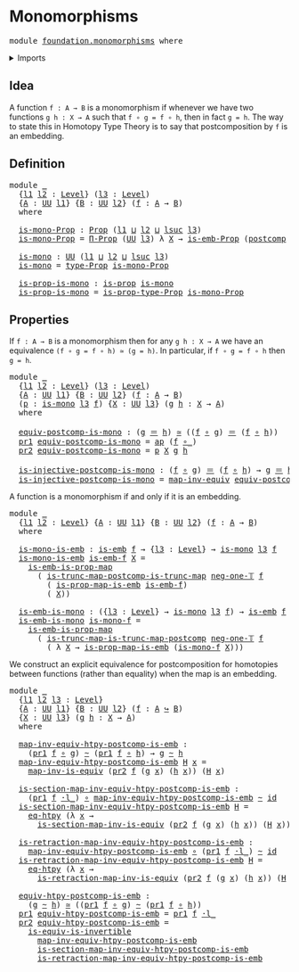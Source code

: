 # Monomorphisms

<pre class="Agda"><a id="26" class="Keyword">module</a> <a id="33" href="foundation.monomorphisms.html" class="Module">foundation.monomorphisms</a> <a id="58" class="Keyword">where</a>
</pre>
<details><summary>Imports</summary>

<pre class="Agda"><a id="114" class="Keyword">open</a> <a id="119" class="Keyword">import</a> <a id="126" href="foundation.action-on-identifications-functions.html" class="Module">foundation.action-on-identifications-functions</a>
<a id="173" class="Keyword">open</a> <a id="178" class="Keyword">import</a> <a id="185" href="foundation.dependent-pair-types.html" class="Module">foundation.dependent-pair-types</a>
<a id="217" class="Keyword">open</a> <a id="222" class="Keyword">import</a> <a id="229" href="foundation.embeddings.html" class="Module">foundation.embeddings</a>
<a id="251" class="Keyword">open</a> <a id="256" class="Keyword">import</a> <a id="263" href="foundation.function-extensionality.html" class="Module">foundation.function-extensionality</a>
<a id="298" class="Keyword">open</a> <a id="303" class="Keyword">import</a> <a id="310" href="foundation.functoriality-function-types.html" class="Module">foundation.functoriality-function-types</a>
<a id="350" class="Keyword">open</a> <a id="355" class="Keyword">import</a> <a id="362" href="foundation.postcomposition-functions.html" class="Module">foundation.postcomposition-functions</a>
<a id="399" class="Keyword">open</a> <a id="404" class="Keyword">import</a> <a id="411" href="foundation.universe-levels.html" class="Module">foundation.universe-levels</a>
<a id="438" class="Keyword">open</a> <a id="443" class="Keyword">import</a> <a id="450" href="foundation.whiskering-homotopies-composition.html" class="Module">foundation.whiskering-homotopies-composition</a>

<a id="496" class="Keyword">open</a> <a id="501" class="Keyword">import</a> <a id="508" href="foundation-core.equivalences.html" class="Module">foundation-core.equivalences</a>
<a id="537" class="Keyword">open</a> <a id="542" class="Keyword">import</a> <a id="549" href="foundation-core.function-types.html" class="Module">foundation-core.function-types</a>
<a id="580" class="Keyword">open</a> <a id="585" class="Keyword">import</a> <a id="592" href="foundation-core.homotopies.html" class="Module">foundation-core.homotopies</a>
<a id="619" class="Keyword">open</a> <a id="624" class="Keyword">import</a> <a id="631" href="foundation-core.identity-types.html" class="Module">foundation-core.identity-types</a>
<a id="662" class="Keyword">open</a> <a id="667" class="Keyword">import</a> <a id="674" href="foundation-core.propositional-maps.html" class="Module">foundation-core.propositional-maps</a>
<a id="709" class="Keyword">open</a> <a id="714" class="Keyword">import</a> <a id="721" href="foundation-core.propositions.html" class="Module">foundation-core.propositions</a>
<a id="750" class="Keyword">open</a> <a id="755" class="Keyword">import</a> <a id="762" href="foundation-core.truncation-levels.html" class="Module">foundation-core.truncation-levels</a>
</pre>
</details>

## Idea

A function `f : A → B` is a monomorphism if whenever we have two functions
`g h : X → A` such that `f ∘ g = f ∘ h`, then in fact `g = h`. The way to state
this in Homotopy Type Theory is to say that postcomposition by `f` is an
embedding.

## Definition

<pre class="Agda"><a id="1085" class="Keyword">module</a> <a id="1092" href="foundation.monomorphisms.html#1092" class="Module">_</a>
  <a id="1096" class="Symbol">{</a><a id="1097" href="foundation.monomorphisms.html#1097" class="Bound">l1</a> <a id="1100" href="foundation.monomorphisms.html#1100" class="Bound">l2</a> <a id="1103" class="Symbol">:</a> <a id="1105" href="Agda.Primitive.html#742" class="Postulate">Level</a><a id="1110" class="Symbol">}</a> <a id="1112" class="Symbol">(</a><a id="1113" href="foundation.monomorphisms.html#1113" class="Bound">l3</a> <a id="1116" class="Symbol">:</a> <a id="1118" href="Agda.Primitive.html#742" class="Postulate">Level</a><a id="1123" class="Symbol">)</a>
  <a id="1127" class="Symbol">{</a><a id="1128" href="foundation.monomorphisms.html#1128" class="Bound">A</a> <a id="1130" class="Symbol">:</a> <a id="1132" href="Agda.Primitive.html#388" class="Primitive">UU</a> <a id="1135" href="foundation.monomorphisms.html#1097" class="Bound">l1</a><a id="1137" class="Symbol">}</a> <a id="1139" class="Symbol">{</a><a id="1140" href="foundation.monomorphisms.html#1140" class="Bound">B</a> <a id="1142" class="Symbol">:</a> <a id="1144" href="Agda.Primitive.html#388" class="Primitive">UU</a> <a id="1147" href="foundation.monomorphisms.html#1100" class="Bound">l2</a><a id="1149" class="Symbol">}</a> <a id="1151" class="Symbol">(</a><a id="1152" href="foundation.monomorphisms.html#1152" class="Bound">f</a> <a id="1154" class="Symbol">:</a> <a id="1156" href="foundation.monomorphisms.html#1128" class="Bound">A</a> <a id="1158" class="Symbol">→</a> <a id="1160" href="foundation.monomorphisms.html#1140" class="Bound">B</a><a id="1161" class="Symbol">)</a>
  <a id="1165" class="Keyword">where</a>

  <a id="1174" href="foundation.monomorphisms.html#1174" class="Function">is-mono-Prop</a> <a id="1187" class="Symbol">:</a> <a id="1189" href="foundation-core.propositions.html#1153" class="Function">Prop</a> <a id="1194" class="Symbol">(</a><a id="1195" href="foundation.monomorphisms.html#1097" class="Bound">l1</a> <a id="1198" href="Agda.Primitive.html#961" class="Primitive Operator">⊔</a> <a id="1200" href="foundation.monomorphisms.html#1100" class="Bound">l2</a> <a id="1203" href="Agda.Primitive.html#961" class="Primitive Operator">⊔</a> <a id="1205" href="Agda.Primitive.html#931" class="Primitive">lsuc</a> <a id="1210" href="foundation.monomorphisms.html#1113" class="Bound">l3</a><a id="1212" class="Symbol">)</a>
  <a id="1216" href="foundation.monomorphisms.html#1174" class="Function">is-mono-Prop</a> <a id="1229" class="Symbol">=</a> <a id="1231" href="foundation-core.propositions.html#5964" class="Function">Π-Prop</a> <a id="1238" class="Symbol">(</a><a id="1239" href="Agda.Primitive.html#388" class="Primitive">UU</a> <a id="1242" href="foundation.monomorphisms.html#1113" class="Bound">l3</a><a id="1244" class="Symbol">)</a> <a id="1246" class="Symbol">λ</a> <a id="1248" href="foundation.monomorphisms.html#1248" class="Bound">X</a> <a id="1250" class="Symbol">→</a> <a id="1252" href="foundation.embeddings.html#1620" class="Function">is-emb-Prop</a> <a id="1264" class="Symbol">(</a><a id="1265" href="foundation-core.postcomposition-functions.html#551" class="Function">postcomp</a> <a id="1274" href="foundation.monomorphisms.html#1248" class="Bound">X</a> <a id="1276" href="foundation.monomorphisms.html#1152" class="Bound">f</a><a id="1277" class="Symbol">)</a>

  <a id="1282" href="foundation.monomorphisms.html#1282" class="Function">is-mono</a> <a id="1290" class="Symbol">:</a> <a id="1292" href="Agda.Primitive.html#388" class="Primitive">UU</a> <a id="1295" class="Symbol">(</a><a id="1296" href="foundation.monomorphisms.html#1097" class="Bound">l1</a> <a id="1299" href="Agda.Primitive.html#961" class="Primitive Operator">⊔</a> <a id="1301" href="foundation.monomorphisms.html#1100" class="Bound">l2</a> <a id="1304" href="Agda.Primitive.html#961" class="Primitive Operator">⊔</a> <a id="1306" href="Agda.Primitive.html#931" class="Primitive">lsuc</a> <a id="1311" href="foundation.monomorphisms.html#1113" class="Bound">l3</a><a id="1313" class="Symbol">)</a>
  <a id="1317" href="foundation.monomorphisms.html#1282" class="Function">is-mono</a> <a id="1325" class="Symbol">=</a> <a id="1327" href="foundation-core.propositions.html#1249" class="Function">type-Prop</a> <a id="1337" href="foundation.monomorphisms.html#1174" class="Function">is-mono-Prop</a>

  <a id="1353" href="foundation.monomorphisms.html#1353" class="Function">is-prop-is-mono</a> <a id="1369" class="Symbol">:</a> <a id="1371" href="foundation-core.propositions.html#1029" class="Function">is-prop</a> <a id="1379" href="foundation.monomorphisms.html#1282" class="Function">is-mono</a>
  <a id="1389" href="foundation.monomorphisms.html#1353" class="Function">is-prop-is-mono</a> <a id="1405" class="Symbol">=</a> <a id="1407" href="foundation-core.propositions.html#1313" class="Function">is-prop-type-Prop</a> <a id="1425" href="foundation.monomorphisms.html#1174" class="Function">is-mono-Prop</a>
</pre>
## Properties

If `f : A → B` is a monomorphism then for any `g h : X → A` we have an
equivalence `(f ∘ g = f ∘ h) ≃ (g = h)`. In particular, if `f ∘ g = f ∘ h` then
`g = h`.

<pre class="Agda"><a id="1627" class="Keyword">module</a> <a id="1634" href="foundation.monomorphisms.html#1634" class="Module">_</a>
  <a id="1638" class="Symbol">{</a><a id="1639" href="foundation.monomorphisms.html#1639" class="Bound">l1</a> <a id="1642" href="foundation.monomorphisms.html#1642" class="Bound">l2</a> <a id="1645" class="Symbol">:</a> <a id="1647" href="Agda.Primitive.html#742" class="Postulate">Level</a><a id="1652" class="Symbol">}</a> <a id="1654" class="Symbol">(</a><a id="1655" href="foundation.monomorphisms.html#1655" class="Bound">l3</a> <a id="1658" class="Symbol">:</a> <a id="1660" href="Agda.Primitive.html#742" class="Postulate">Level</a><a id="1665" class="Symbol">)</a>
  <a id="1669" class="Symbol">{</a><a id="1670" href="foundation.monomorphisms.html#1670" class="Bound">A</a> <a id="1672" class="Symbol">:</a> <a id="1674" href="Agda.Primitive.html#388" class="Primitive">UU</a> <a id="1677" href="foundation.monomorphisms.html#1639" class="Bound">l1</a><a id="1679" class="Symbol">}</a> <a id="1681" class="Symbol">{</a><a id="1682" href="foundation.monomorphisms.html#1682" class="Bound">B</a> <a id="1684" class="Symbol">:</a> <a id="1686" href="Agda.Primitive.html#388" class="Primitive">UU</a> <a id="1689" href="foundation.monomorphisms.html#1642" class="Bound">l2</a><a id="1691" class="Symbol">}</a> <a id="1693" class="Symbol">(</a><a id="1694" href="foundation.monomorphisms.html#1694" class="Bound">f</a> <a id="1696" class="Symbol">:</a> <a id="1698" href="foundation.monomorphisms.html#1670" class="Bound">A</a> <a id="1700" class="Symbol">→</a> <a id="1702" href="foundation.monomorphisms.html#1682" class="Bound">B</a><a id="1703" class="Symbol">)</a>
  <a id="1707" class="Symbol">(</a><a id="1708" href="foundation.monomorphisms.html#1708" class="Bound">p</a> <a id="1710" class="Symbol">:</a> <a id="1712" href="foundation.monomorphisms.html#1282" class="Function">is-mono</a> <a id="1720" href="foundation.monomorphisms.html#1655" class="Bound">l3</a> <a id="1723" href="foundation.monomorphisms.html#1694" class="Bound">f</a><a id="1724" class="Symbol">)</a> <a id="1726" class="Symbol">{</a><a id="1727" href="foundation.monomorphisms.html#1727" class="Bound">X</a> <a id="1729" class="Symbol">:</a> <a id="1731" href="Agda.Primitive.html#388" class="Primitive">UU</a> <a id="1734" href="foundation.monomorphisms.html#1655" class="Bound">l3</a><a id="1736" class="Symbol">}</a> <a id="1738" class="Symbol">(</a><a id="1739" href="foundation.monomorphisms.html#1739" class="Bound">g</a> <a id="1741" href="foundation.monomorphisms.html#1741" class="Bound">h</a> <a id="1743" class="Symbol">:</a> <a id="1745" href="foundation.monomorphisms.html#1727" class="Bound">X</a> <a id="1747" class="Symbol">→</a> <a id="1749" href="foundation.monomorphisms.html#1670" class="Bound">A</a><a id="1750" class="Symbol">)</a>
  <a id="1754" class="Keyword">where</a>

  <a id="1763" href="foundation.monomorphisms.html#1763" class="Function">equiv-postcomp-is-mono</a> <a id="1786" class="Symbol">:</a> <a id="1788" class="Symbol">(</a><a id="1789" href="foundation.monomorphisms.html#1739" class="Bound">g</a> <a id="1791" href="foundation-core.identity-types.html#2713" class="Function Operator">＝</a> <a id="1793" href="foundation.monomorphisms.html#1741" class="Bound">h</a><a id="1794" class="Symbol">)</a> <a id="1796" href="foundation-core.equivalences.html#2554" class="Function Operator">≃</a> <a id="1798" class="Symbol">((</a><a id="1800" href="foundation.monomorphisms.html#1694" class="Bound">f</a> <a id="1802" href="foundation-core.function-types.html#455" class="Function Operator">∘</a> <a id="1804" href="foundation.monomorphisms.html#1739" class="Bound">g</a><a id="1805" class="Symbol">)</a> <a id="1807" href="foundation-core.identity-types.html#2713" class="Function Operator">＝</a> <a id="1809" class="Symbol">(</a><a id="1810" href="foundation.monomorphisms.html#1694" class="Bound">f</a> <a id="1812" href="foundation-core.function-types.html#455" class="Function Operator">∘</a> <a id="1814" href="foundation.monomorphisms.html#1741" class="Bound">h</a><a id="1815" class="Symbol">))</a>
  <a id="1820" href="foundation.dependent-pair-types.html#681" class="Field">pr1</a> <a id="1824" href="foundation.monomorphisms.html#1763" class="Function">equiv-postcomp-is-mono</a> <a id="1847" class="Symbol">=</a> <a id="1849" href="foundation.action-on-identifications-functions.html#730" class="Function">ap</a> <a id="1852" class="Symbol">(</a><a id="1853" href="foundation.monomorphisms.html#1694" class="Bound">f</a> <a id="1855" href="foundation-core.function-types.html#455" class="Function Operator">∘_</a><a id="1857" class="Symbol">)</a>
  <a id="1861" href="foundation.dependent-pair-types.html#693" class="Field">pr2</a> <a id="1865" href="foundation.monomorphisms.html#1763" class="Function">equiv-postcomp-is-mono</a> <a id="1888" class="Symbol">=</a> <a id="1890" href="foundation.monomorphisms.html#1708" class="Bound">p</a> <a id="1892" href="foundation.monomorphisms.html#1727" class="Bound">X</a> <a id="1894" href="foundation.monomorphisms.html#1739" class="Bound">g</a> <a id="1896" href="foundation.monomorphisms.html#1741" class="Bound">h</a>

  <a id="1901" href="foundation.monomorphisms.html#1901" class="Function">is-injective-postcomp-is-mono</a> <a id="1931" class="Symbol">:</a> <a id="1933" class="Symbol">(</a><a id="1934" href="foundation.monomorphisms.html#1694" class="Bound">f</a> <a id="1936" href="foundation-core.function-types.html#455" class="Function Operator">∘</a> <a id="1938" href="foundation.monomorphisms.html#1739" class="Bound">g</a><a id="1939" class="Symbol">)</a> <a id="1941" href="foundation-core.identity-types.html#2713" class="Function Operator">＝</a> <a id="1943" class="Symbol">(</a><a id="1944" href="foundation.monomorphisms.html#1694" class="Bound">f</a> <a id="1946" href="foundation-core.function-types.html#455" class="Function Operator">∘</a> <a id="1948" href="foundation.monomorphisms.html#1741" class="Bound">h</a><a id="1949" class="Symbol">)</a> <a id="1951" class="Symbol">→</a> <a id="1953" href="foundation.monomorphisms.html#1739" class="Bound">g</a> <a id="1955" href="foundation-core.identity-types.html#2713" class="Function Operator">＝</a> <a id="1957" href="foundation.monomorphisms.html#1741" class="Bound">h</a>
  <a id="1961" href="foundation.monomorphisms.html#1901" class="Function">is-injective-postcomp-is-mono</a> <a id="1991" class="Symbol">=</a> <a id="1993" href="foundation-core.equivalences.html#8070" class="Function">map-inv-equiv</a> <a id="2007" href="foundation.monomorphisms.html#1763" class="Function">equiv-postcomp-is-mono</a>
</pre>
A function is a monomorphism if and only if it is an embedding.

<pre class="Agda"><a id="2108" class="Keyword">module</a> <a id="2115" href="foundation.monomorphisms.html#2115" class="Module">_</a>
  <a id="2119" class="Symbol">{</a><a id="2120" href="foundation.monomorphisms.html#2120" class="Bound">l1</a> <a id="2123" href="foundation.monomorphisms.html#2123" class="Bound">l2</a> <a id="2126" class="Symbol">:</a> <a id="2128" href="Agda.Primitive.html#742" class="Postulate">Level</a><a id="2133" class="Symbol">}</a> <a id="2135" class="Symbol">{</a><a id="2136" href="foundation.monomorphisms.html#2136" class="Bound">A</a> <a id="2138" class="Symbol">:</a> <a id="2140" href="Agda.Primitive.html#388" class="Primitive">UU</a> <a id="2143" href="foundation.monomorphisms.html#2120" class="Bound">l1</a><a id="2145" class="Symbol">}</a> <a id="2147" class="Symbol">{</a><a id="2148" href="foundation.monomorphisms.html#2148" class="Bound">B</a> <a id="2150" class="Symbol">:</a> <a id="2152" href="Agda.Primitive.html#388" class="Primitive">UU</a> <a id="2155" href="foundation.monomorphisms.html#2123" class="Bound">l2</a><a id="2157" class="Symbol">}</a> <a id="2159" class="Symbol">(</a><a id="2160" href="foundation.monomorphisms.html#2160" class="Bound">f</a> <a id="2162" class="Symbol">:</a> <a id="2164" href="foundation.monomorphisms.html#2136" class="Bound">A</a> <a id="2166" class="Symbol">→</a> <a id="2168" href="foundation.monomorphisms.html#2148" class="Bound">B</a><a id="2169" class="Symbol">)</a>
  <a id="2173" class="Keyword">where</a>

  <a id="2182" href="foundation.monomorphisms.html#2182" class="Function">is-mono-is-emb</a> <a id="2197" class="Symbol">:</a> <a id="2199" href="foundation-core.embeddings.html#1086" class="Function">is-emb</a> <a id="2206" href="foundation.monomorphisms.html#2160" class="Bound">f</a> <a id="2208" class="Symbol">→</a> <a id="2210" class="Symbol">{</a><a id="2211" href="foundation.monomorphisms.html#2211" class="Bound">l3</a> <a id="2214" class="Symbol">:</a> <a id="2216" href="Agda.Primitive.html#742" class="Postulate">Level</a><a id="2221" class="Symbol">}</a> <a id="2223" class="Symbol">→</a> <a id="2225" href="foundation.monomorphisms.html#1282" class="Function">is-mono</a> <a id="2233" href="foundation.monomorphisms.html#2211" class="Bound">l3</a> <a id="2236" href="foundation.monomorphisms.html#2160" class="Bound">f</a>
  <a id="2240" href="foundation.monomorphisms.html#2182" class="Function">is-mono-is-emb</a> <a id="2255" href="foundation.monomorphisms.html#2255" class="Bound">is-emb-f</a> <a id="2264" href="foundation.monomorphisms.html#2264" class="Bound">X</a> <a id="2266" class="Symbol">=</a>
    <a id="2272" href="foundation-core.propositional-maps.html#2081" class="Function">is-emb-is-prop-map</a>
      <a id="2297" class="Symbol">(</a> <a id="2299" href="foundation.functoriality-function-types.html#2015" class="Function">is-trunc-map-postcomp-is-trunc-map</a> <a id="2334" href="foundation-core.truncation-levels.html#628" class="Function">neg-one-𝕋</a> <a id="2344" href="foundation.monomorphisms.html#2160" class="Bound">f</a>
        <a id="2354" class="Symbol">(</a> <a id="2356" href="foundation-core.propositional-maps.html#2396" class="Function">is-prop-map-is-emb</a> <a id="2375" href="foundation.monomorphisms.html#2255" class="Bound">is-emb-f</a><a id="2383" class="Symbol">)</a>
        <a id="2393" class="Symbol">(</a> <a id="2395" href="foundation.monomorphisms.html#2264" class="Bound">X</a><a id="2396" class="Symbol">))</a>

  <a id="2402" href="foundation.monomorphisms.html#2402" class="Function">is-emb-is-mono</a> <a id="2417" class="Symbol">:</a> <a id="2419" class="Symbol">({</a><a id="2421" href="foundation.monomorphisms.html#2421" class="Bound">l3</a> <a id="2424" class="Symbol">:</a> <a id="2426" href="Agda.Primitive.html#742" class="Postulate">Level</a><a id="2431" class="Symbol">}</a> <a id="2433" class="Symbol">→</a> <a id="2435" href="foundation.monomorphisms.html#1282" class="Function">is-mono</a> <a id="2443" href="foundation.monomorphisms.html#2421" class="Bound">l3</a> <a id="2446" href="foundation.monomorphisms.html#2160" class="Bound">f</a><a id="2447" class="Symbol">)</a> <a id="2449" class="Symbol">→</a> <a id="2451" href="foundation-core.embeddings.html#1086" class="Function">is-emb</a> <a id="2458" href="foundation.monomorphisms.html#2160" class="Bound">f</a>
  <a id="2462" href="foundation.monomorphisms.html#2402" class="Function">is-emb-is-mono</a> <a id="2477" href="foundation.monomorphisms.html#2477" class="Bound">is-mono-f</a> <a id="2487" class="Symbol">=</a>
    <a id="2493" href="foundation-core.propositional-maps.html#2081" class="Function">is-emb-is-prop-map</a>
      <a id="2518" class="Symbol">(</a> <a id="2520" href="foundation.functoriality-function-types.html#2297" class="Function">is-trunc-map-is-trunc-map-postcomp</a> <a id="2555" href="foundation-core.truncation-levels.html#628" class="Function">neg-one-𝕋</a> <a id="2565" href="foundation.monomorphisms.html#2160" class="Bound">f</a>
        <a id="2575" class="Symbol">(</a> <a id="2577" class="Symbol">λ</a> <a id="2579" href="foundation.monomorphisms.html#2579" class="Bound">X</a> <a id="2581" class="Symbol">→</a> <a id="2583" href="foundation-core.propositional-maps.html#2396" class="Function">is-prop-map-is-emb</a> <a id="2602" class="Symbol">(</a><a id="2603" href="foundation.monomorphisms.html#2477" class="Bound">is-mono-f</a> <a id="2613" href="foundation.monomorphisms.html#2579" class="Bound">X</a><a id="2614" class="Symbol">)))</a>
</pre>
We construct an explicit equivalence for postcomposition for homotopies between
functions (rather than equality) when the map is an embedding.

<pre class="Agda"><a id="2775" class="Keyword">module</a> <a id="2782" href="foundation.monomorphisms.html#2782" class="Module">_</a>
  <a id="2786" class="Symbol">{</a><a id="2787" href="foundation.monomorphisms.html#2787" class="Bound">l1</a> <a id="2790" href="foundation.monomorphisms.html#2790" class="Bound">l2</a> <a id="2793" href="foundation.monomorphisms.html#2793" class="Bound">l3</a> <a id="2796" class="Symbol">:</a> <a id="2798" href="Agda.Primitive.html#742" class="Postulate">Level</a><a id="2803" class="Symbol">}</a>
  <a id="2807" class="Symbol">{</a><a id="2808" href="foundation.monomorphisms.html#2808" class="Bound">A</a> <a id="2810" class="Symbol">:</a> <a id="2812" href="Agda.Primitive.html#388" class="Primitive">UU</a> <a id="2815" href="foundation.monomorphisms.html#2787" class="Bound">l1</a><a id="2817" class="Symbol">}</a> <a id="2819" class="Symbol">{</a><a id="2820" href="foundation.monomorphisms.html#2820" class="Bound">B</a> <a id="2822" class="Symbol">:</a> <a id="2824" href="Agda.Primitive.html#388" class="Primitive">UU</a> <a id="2827" href="foundation.monomorphisms.html#2790" class="Bound">l2</a><a id="2829" class="Symbol">}</a> <a id="2831" class="Symbol">(</a><a id="2832" href="foundation.monomorphisms.html#2832" class="Bound">f</a> <a id="2834" class="Symbol">:</a> <a id="2836" href="foundation.monomorphisms.html#2808" class="Bound">A</a> <a id="2838" href="foundation-core.embeddings.html#1495" class="Function Operator">↪</a> <a id="2840" href="foundation.monomorphisms.html#2820" class="Bound">B</a><a id="2841" class="Symbol">)</a>
  <a id="2845" class="Symbol">{</a><a id="2846" href="foundation.monomorphisms.html#2846" class="Bound">X</a> <a id="2848" class="Symbol">:</a> <a id="2850" href="Agda.Primitive.html#388" class="Primitive">UU</a> <a id="2853" href="foundation.monomorphisms.html#2793" class="Bound">l3</a><a id="2855" class="Symbol">}</a> <a id="2857" class="Symbol">(</a><a id="2858" href="foundation.monomorphisms.html#2858" class="Bound">g</a> <a id="2860" href="foundation.monomorphisms.html#2860" class="Bound">h</a> <a id="2862" class="Symbol">:</a> <a id="2864" href="foundation.monomorphisms.html#2846" class="Bound">X</a> <a id="2866" class="Symbol">→</a> <a id="2868" href="foundation.monomorphisms.html#2808" class="Bound">A</a><a id="2869" class="Symbol">)</a>
  <a id="2873" class="Keyword">where</a>

  <a id="2882" href="foundation.monomorphisms.html#2882" class="Function">map-inv-equiv-htpy-postcomp-is-emb</a> <a id="2917" class="Symbol">:</a>
    <a id="2923" class="Symbol">(</a><a id="2924" href="foundation.dependent-pair-types.html#681" class="Field">pr1</a> <a id="2928" href="foundation.monomorphisms.html#2832" class="Bound">f</a> <a id="2930" href="foundation-core.function-types.html#455" class="Function Operator">∘</a> <a id="2932" href="foundation.monomorphisms.html#2858" class="Bound">g</a><a id="2933" class="Symbol">)</a> <a id="2935" href="foundation-core.homotopies.html#2535" class="Function Operator">~</a> <a id="2937" class="Symbol">(</a><a id="2938" href="foundation.dependent-pair-types.html#681" class="Field">pr1</a> <a id="2942" href="foundation.monomorphisms.html#2832" class="Bound">f</a> <a id="2944" href="foundation-core.function-types.html#455" class="Function Operator">∘</a> <a id="2946" href="foundation.monomorphisms.html#2860" class="Bound">h</a><a id="2947" class="Symbol">)</a> <a id="2949" class="Symbol">→</a> <a id="2951" href="foundation.monomorphisms.html#2858" class="Bound">g</a> <a id="2953" href="foundation-core.homotopies.html#2535" class="Function Operator">~</a> <a id="2955" href="foundation.monomorphisms.html#2860" class="Bound">h</a>
  <a id="2959" href="foundation.monomorphisms.html#2882" class="Function">map-inv-equiv-htpy-postcomp-is-emb</a> <a id="2994" href="foundation.monomorphisms.html#2994" class="Bound">H</a> <a id="2996" href="foundation.monomorphisms.html#2996" class="Bound">x</a> <a id="2998" class="Symbol">=</a>
    <a id="3004" href="foundation-core.equivalences.html#6985" class="Function">map-inv-is-equiv</a> <a id="3021" class="Symbol">(</a><a id="3022" href="foundation.dependent-pair-types.html#693" class="Field">pr2</a> <a id="3026" href="foundation.monomorphisms.html#2832" class="Bound">f</a> <a id="3028" class="Symbol">(</a><a id="3029" href="foundation.monomorphisms.html#2858" class="Bound">g</a> <a id="3031" href="foundation.monomorphisms.html#2996" class="Bound">x</a><a id="3032" class="Symbol">)</a> <a id="3034" class="Symbol">(</a><a id="3035" href="foundation.monomorphisms.html#2860" class="Bound">h</a> <a id="3037" href="foundation.monomorphisms.html#2996" class="Bound">x</a><a id="3038" class="Symbol">))</a> <a id="3041" class="Symbol">(</a><a id="3042" href="foundation.monomorphisms.html#2994" class="Bound">H</a> <a id="3044" href="foundation.monomorphisms.html#2996" class="Bound">x</a><a id="3045" class="Symbol">)</a>

  <a id="3050" href="foundation.monomorphisms.html#3050" class="Function">is-section-map-inv-equiv-htpy-postcomp-is-emb</a> <a id="3096" class="Symbol">:</a>
    <a id="3102" class="Symbol">(</a><a id="3103" href="foundation.dependent-pair-types.html#681" class="Field">pr1</a> <a id="3107" href="foundation.monomorphisms.html#2832" class="Bound">f</a> <a id="3109" href="foundation.whiskering-homotopies-composition.html#2364" class="Function Operator">·l_</a><a id="3112" class="Symbol">)</a> <a id="3114" href="foundation-core.function-types.html#455" class="Function Operator">∘</a> <a id="3116" href="foundation.monomorphisms.html#2882" class="Function">map-inv-equiv-htpy-postcomp-is-emb</a> <a id="3151" href="foundation-core.homotopies.html#2535" class="Function Operator">~</a> <a id="3153" href="foundation-core.function-types.html#307" class="Function">id</a>
  <a id="3158" href="foundation.monomorphisms.html#3050" class="Function">is-section-map-inv-equiv-htpy-postcomp-is-emb</a> <a id="3204" href="foundation.monomorphisms.html#3204" class="Bound">H</a> <a id="3206" class="Symbol">=</a>
    <a id="3212" href="foundation.function-extensionality.html#3905" class="Postulate">eq-htpy</a> <a id="3220" class="Symbol">(λ</a> <a id="3223" href="foundation.monomorphisms.html#3223" class="Bound">x</a> <a id="3225" class="Symbol">→</a>
      <a id="3233" href="foundation-core.equivalences.html#7065" class="Function">is-section-map-inv-is-equiv</a> <a id="3261" class="Symbol">(</a><a id="3262" href="foundation.dependent-pair-types.html#693" class="Field">pr2</a> <a id="3266" href="foundation.monomorphisms.html#2832" class="Bound">f</a> <a id="3268" class="Symbol">(</a><a id="3269" href="foundation.monomorphisms.html#2858" class="Bound">g</a> <a id="3271" href="foundation.monomorphisms.html#3223" class="Bound">x</a><a id="3272" class="Symbol">)</a> <a id="3274" class="Symbol">(</a><a id="3275" href="foundation.monomorphisms.html#2860" class="Bound">h</a> <a id="3277" href="foundation.monomorphisms.html#3223" class="Bound">x</a><a id="3278" class="Symbol">))</a> <a id="3281" class="Symbol">(</a><a id="3282" href="foundation.monomorphisms.html#3204" class="Bound">H</a> <a id="3284" href="foundation.monomorphisms.html#3223" class="Bound">x</a><a id="3285" class="Symbol">))</a>

  <a id="3291" href="foundation.monomorphisms.html#3291" class="Function">is-retraction-map-inv-equiv-htpy-postcomp-is-emb</a> <a id="3340" class="Symbol">:</a>
    <a id="3346" href="foundation.monomorphisms.html#2882" class="Function">map-inv-equiv-htpy-postcomp-is-emb</a> <a id="3381" href="foundation-core.function-types.html#455" class="Function Operator">∘</a> <a id="3383" class="Symbol">(</a><a id="3384" href="foundation.dependent-pair-types.html#681" class="Field">pr1</a> <a id="3388" href="foundation.monomorphisms.html#2832" class="Bound">f</a> <a id="3390" href="foundation.whiskering-homotopies-composition.html#2364" class="Function Operator">·l_</a><a id="3393" class="Symbol">)</a> <a id="3395" href="foundation-core.homotopies.html#2535" class="Function Operator">~</a> <a id="3397" href="foundation-core.function-types.html#307" class="Function">id</a>
  <a id="3402" href="foundation.monomorphisms.html#3291" class="Function">is-retraction-map-inv-equiv-htpy-postcomp-is-emb</a> <a id="3451" href="foundation.monomorphisms.html#3451" class="Bound">H</a> <a id="3453" class="Symbol">=</a>
    <a id="3459" href="foundation.function-extensionality.html#3905" class="Postulate">eq-htpy</a> <a id="3467" class="Symbol">(λ</a> <a id="3470" href="foundation.monomorphisms.html#3470" class="Bound">x</a> <a id="3472" class="Symbol">→</a>
      <a id="3480" href="foundation-core.equivalences.html#7256" class="Function">is-retraction-map-inv-is-equiv</a> <a id="3511" class="Symbol">(</a><a id="3512" href="foundation.dependent-pair-types.html#693" class="Field">pr2</a> <a id="3516" href="foundation.monomorphisms.html#2832" class="Bound">f</a> <a id="3518" class="Symbol">(</a><a id="3519" href="foundation.monomorphisms.html#2858" class="Bound">g</a> <a id="3521" href="foundation.monomorphisms.html#3470" class="Bound">x</a><a id="3522" class="Symbol">)</a> <a id="3524" class="Symbol">(</a><a id="3525" href="foundation.monomorphisms.html#2860" class="Bound">h</a> <a id="3527" href="foundation.monomorphisms.html#3470" class="Bound">x</a><a id="3528" class="Symbol">))</a> <a id="3531" class="Symbol">(</a><a id="3532" href="foundation.monomorphisms.html#3451" class="Bound">H</a> <a id="3534" href="foundation.monomorphisms.html#3470" class="Bound">x</a><a id="3535" class="Symbol">))</a>

  <a id="3541" href="foundation.monomorphisms.html#3541" class="Function">equiv-htpy-postcomp-is-emb</a> <a id="3568" class="Symbol">:</a>
    <a id="3574" class="Symbol">(</a><a id="3575" href="foundation.monomorphisms.html#2858" class="Bound">g</a> <a id="3577" href="foundation-core.homotopies.html#2535" class="Function Operator">~</a> <a id="3579" href="foundation.monomorphisms.html#2860" class="Bound">h</a><a id="3580" class="Symbol">)</a> <a id="3582" href="foundation-core.equivalences.html#2554" class="Function Operator">≃</a> <a id="3584" class="Symbol">((</a><a id="3586" href="foundation.dependent-pair-types.html#681" class="Field">pr1</a> <a id="3590" href="foundation.monomorphisms.html#2832" class="Bound">f</a> <a id="3592" href="foundation-core.function-types.html#455" class="Function Operator">∘</a> <a id="3594" href="foundation.monomorphisms.html#2858" class="Bound">g</a><a id="3595" class="Symbol">)</a> <a id="3597" href="foundation-core.homotopies.html#2535" class="Function Operator">~</a> <a id="3599" class="Symbol">(</a><a id="3600" href="foundation.dependent-pair-types.html#681" class="Field">pr1</a> <a id="3604" href="foundation.monomorphisms.html#2832" class="Bound">f</a> <a id="3606" href="foundation-core.function-types.html#455" class="Function Operator">∘</a> <a id="3608" href="foundation.monomorphisms.html#2860" class="Bound">h</a><a id="3609" class="Symbol">))</a>
  <a id="3614" href="foundation.dependent-pair-types.html#681" class="Field">pr1</a> <a id="3618" href="foundation.monomorphisms.html#3541" class="Function">equiv-htpy-postcomp-is-emb</a> <a id="3645" class="Symbol">=</a> <a id="3647" href="foundation.dependent-pair-types.html#681" class="Field">pr1</a> <a id="3651" href="foundation.monomorphisms.html#2832" class="Bound">f</a> <a id="3653" href="foundation.whiskering-homotopies-composition.html#2364" class="Function Operator">·l_</a>
  <a id="3659" href="foundation.dependent-pair-types.html#693" class="Field">pr2</a> <a id="3663" href="foundation.monomorphisms.html#3541" class="Function">equiv-htpy-postcomp-is-emb</a> <a id="3690" class="Symbol">=</a>
    <a id="3696" href="foundation-core.equivalences.html#4851" class="Function">is-equiv-is-invertible</a>
      <a id="3725" href="foundation.monomorphisms.html#2882" class="Function">map-inv-equiv-htpy-postcomp-is-emb</a>
      <a id="3766" href="foundation.monomorphisms.html#3050" class="Function">is-section-map-inv-equiv-htpy-postcomp-is-emb</a>
      <a id="3818" href="foundation.monomorphisms.html#3291" class="Function">is-retraction-map-inv-equiv-htpy-postcomp-is-emb</a>
</pre>